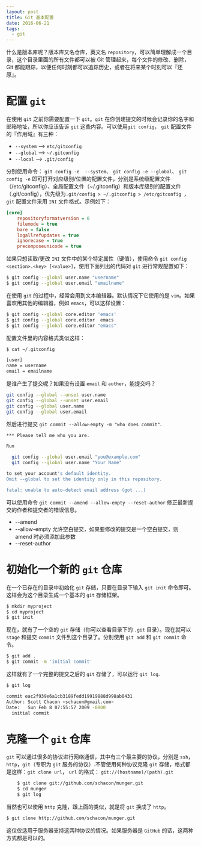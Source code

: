 ```yaml
---
layout: post
title: Git 基本配置
date: 2016-06-21
tags:
  - git
---
```



什么是版本库呢？版本库又名仓库，英文名 `repository`，可以简单理解成一个目录，这个目录里面的所有文件都可以被 Git 管理起来，每个文件的修改、删除，Git 都能跟踪，以便任何时刻都可以追踪历史，或者在将来某个时刻可以『还原』。

<!-- more -->

# 配置 `git`

在使用 `git` 之前你需要配置一下 `git`。`git` 在你创建提交的时候会记录你的名字和邮箱地址，所以你应该告诉 `git` 这些内容。可以使用`git config`， `git` 配置文件的『作用域』有三种：

- `--system` --> `etc/gitconfig`
- `--global` --> `~/.gitconfig`
- `--local`  --> `.git/config`

分别使用命令： `git config -e  --system`、 `git config -e --global`、 `git config -e` 即可打开对应级别/位置的配置文件，分别是系统级配置文件（/etc/gitconfig）、全局配置文件（~/.gitconfig）和版本库级别的配置文件（.git/config），优先级为`.git/config > ~/.gitconfig > /etc/gitconfig `， `git` 配置文件采用 `INI` 文件格式。示例如下：

```ini
[core]
	repositoryformatversion = 0
	filemode = true
	bare = false
	logallrefupdates = true
	ignorecase = true
	precomposeunicode = true
```

如果只想读取/更改 `INI` 文件中的某个特定属性（键值），使用命令 `git config <section>.<key> [<value>]`，使用下面列出的代码对 `git` 进行常规配置如下：

```bash
$ git config --global user.name "username"
$ git config --global user.email "emailname"
```

在使用 `git` 的过程中，经常会用到文本编辑器。默认情况下它使用的是 `vim`。如果喜欢用其他的编辑器，例如 `emacs`，可以这样设置：

```bash
$ git config --global core.editor 'emacs'
$ git config --global core.editor  emacs
$ git config --global core.editor "emacs"

```

配置文件里的内容格式类似这样：

```bash
$ cat ~/.gitconfig

[user]
name = username
email = emailname
```
是谁产生了提交呢？如果没有设置 `email` 和 `auther`，能提交吗？

```bash
git config --global --unset user.name
git config --global --unset user.email
git config --global user.name
git config --global user.email
```
然后进行提交 `git commit --allow-empty -m "who does commit"`.

```bash
*** Please tell me who you are.

Run

  git config --global user.email "you@example.com"
  git config --global user.name "Your Name"

to set your account's default identity.
Omit --global to set the identity only in this repository.

fatal: unable to auto-detect email address (got ...)
```
可以使用命令 `git commit --amend --allow-empty --reset-author` 修正最新提交的作者和提交者的错误信息。
- --amend
- --allow-empty   允许空白提交，如果要修改的提交是一个空白提交，则 amend 时必须添加此参数
- --reset-author


# 初始化一个新的 `git` 仓库


在一个已存在的目录中初始化 `git` 存储，只要在目录下输入 `git init` 命令即可。这样会为这个目录生成一个基本的 `git` 存储框架。
```bash
$ mkdir myproject
$ cd myproject
$ git init

```
现在，就有了一个空的 `git` 存储（你可以查看目录下的 `.git` 目录）。现在就可以 `stage` 和提交 `commit` 文件到这个目录了。分别使用 `git add` 和 `git commit` 命令。

```bash
$ git add .
$ git commit -m 'initial commit'
```

这样就有了一个完整的提交之后的 `git` 存储了，可以运行 `git log`.

```bash
$ git log

commit eac2f939e6a1cb3189fedd19919888d998ab0431
Author: Scott Chacon <schacon@gmail.com>
Date:   Sun Feb 8 07:55:57 2009 -0800
  initial commit
```

# 克隆一个 `git` 仓库

`git` 可以通过很多的协议进行网络通信，其中有三个最主要的协议，分别是 `ssh`，`http`，`git`（专职为 `git` 服务的协议）.不管使用何种协议克隆 `git` 存储，格式都是这样：`git clone url`， `url` 的格式： `git://(hostname)/(path).git`

```bash
	$ git clone git://github.com/schacon/munger.git
	$ cd munger
	$ git log

```
当然也可以使用 `http` 克隆，跟上面的类似，就是将 `git` 换成了 `http`。

```bash
$ git clone http://github.com/schacon/munger.git

```
这仅仅适用于服务器支持这两种协议的情况。如果服务器是 `GitHub` 的话，这两种方式都是可以的。

